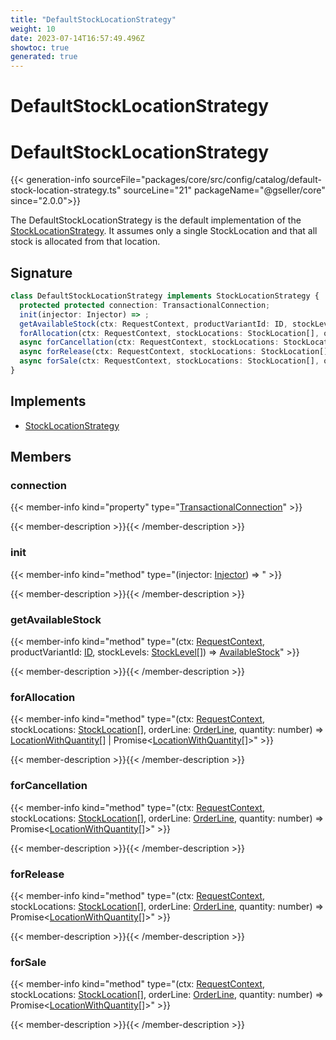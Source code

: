 ```yaml
---
title: "DefaultStockLocationStrategy"
weight: 10
date: 2023-07-14T16:57:49.496Z
showtoc: true
generated: true
---
```

<!-- This file was generated from the Vendure source. Do not modify. Instead, re-run the "docs:build" script -->

# DefaultStockLocationStrategy
<div class="symbol">


# DefaultStockLocationStrategy

{{< generation-info sourceFile="packages/core/src/config/catalog/default-stock-location-strategy.ts" sourceLine="21" packageName="@gseller/core" since="2.0.0">}}

The DefaultStockLocationStrategy is the default implementation of the <a href='/typescript-api/products-stock/stock-location-strategy#stocklocationstrategy'>StockLocationStrategy</a>.
It assumes only a single StockLocation and that all stock is allocated from that location.

## Signature

```TypeScript
class DefaultStockLocationStrategy implements StockLocationStrategy {
  protected protected connection: TransactionalConnection;
  init(injector: Injector) => ;
  getAvailableStock(ctx: RequestContext, productVariantId: ID, stockLevels: StockLevel[]) => AvailableStock;
  forAllocation(ctx: RequestContext, stockLocations: StockLocation[], orderLine: OrderLine, quantity: number) => LocationWithQuantity[] | Promise<LocationWithQuantity[]>;
  async forCancellation(ctx: RequestContext, stockLocations: StockLocation[], orderLine: OrderLine, quantity: number) => Promise<LocationWithQuantity[]>;
  async forRelease(ctx: RequestContext, stockLocations: StockLocation[], orderLine: OrderLine, quantity: number) => Promise<LocationWithQuantity[]>;
  async forSale(ctx: RequestContext, stockLocations: StockLocation[], orderLine: OrderLine, quantity: number) => Promise<LocationWithQuantity[]>;
}
```
## Implements

 * <a href='/typescript-api/products-stock/stock-location-strategy#stocklocationstrategy'>StockLocationStrategy</a>


## Members

### connection

{{< member-info kind="property" type="<a href='/typescript-api/data-access/transactional-connection#transactionalconnection'>TransactionalConnection</a>"  >}}

{{< member-description >}}{{< /member-description >}}

### init

{{< member-info kind="method" type="(injector: <a href='/typescript-api/common/injector#injector'>Injector</a>) => "  >}}

{{< member-description >}}{{< /member-description >}}

### getAvailableStock

{{< member-info kind="method" type="(ctx: <a href='/typescript-api/request/request-context#requestcontext'>RequestContext</a>, productVariantId: <a href='/typescript-api/common/id#id'>ID</a>, stockLevels: <a href='/typescript-api/entities/stock-level#stocklevel'>StockLevel</a>[]) => <a href='/typescript-api/products-stock/stock-location-strategy#availablestock'>AvailableStock</a>"  >}}

{{< member-description >}}{{< /member-description >}}

### forAllocation

{{< member-info kind="method" type="(ctx: <a href='/typescript-api/request/request-context#requestcontext'>RequestContext</a>, stockLocations: <a href='/typescript-api/entities/stock-location#stocklocation'>StockLocation</a>[], orderLine: <a href='/typescript-api/entities/order-line#orderline'>OrderLine</a>, quantity: number) => <a href='/typescript-api/products-stock/stock-location-strategy#locationwithquantity'>LocationWithQuantity</a>[] | Promise&#60;<a href='/typescript-api/products-stock/stock-location-strategy#locationwithquantity'>LocationWithQuantity</a>[]&#62;"  >}}

{{< member-description >}}{{< /member-description >}}

### forCancellation

{{< member-info kind="method" type="(ctx: <a href='/typescript-api/request/request-context#requestcontext'>RequestContext</a>, stockLocations: <a href='/typescript-api/entities/stock-location#stocklocation'>StockLocation</a>[], orderLine: <a href='/typescript-api/entities/order-line#orderline'>OrderLine</a>, quantity: number) => Promise&#60;<a href='/typescript-api/products-stock/stock-location-strategy#locationwithquantity'>LocationWithQuantity</a>[]&#62;"  >}}

{{< member-description >}}{{< /member-description >}}

### forRelease

{{< member-info kind="method" type="(ctx: <a href='/typescript-api/request/request-context#requestcontext'>RequestContext</a>, stockLocations: <a href='/typescript-api/entities/stock-location#stocklocation'>StockLocation</a>[], orderLine: <a href='/typescript-api/entities/order-line#orderline'>OrderLine</a>, quantity: number) => Promise&#60;<a href='/typescript-api/products-stock/stock-location-strategy#locationwithquantity'>LocationWithQuantity</a>[]&#62;"  >}}

{{< member-description >}}{{< /member-description >}}

### forSale

{{< member-info kind="method" type="(ctx: <a href='/typescript-api/request/request-context#requestcontext'>RequestContext</a>, stockLocations: <a href='/typescript-api/entities/stock-location#stocklocation'>StockLocation</a>[], orderLine: <a href='/typescript-api/entities/order-line#orderline'>OrderLine</a>, quantity: number) => Promise&#60;<a href='/typescript-api/products-stock/stock-location-strategy#locationwithquantity'>LocationWithQuantity</a>[]&#62;"  >}}

{{< member-description >}}{{< /member-description >}}


</div>
